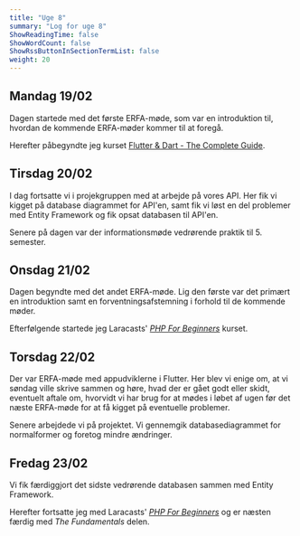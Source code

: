 ```yaml
---
title: "Uge 8"
summary: "Log for uge 8"
ShowReadingTime: false
ShowWordCount: false
ShowRssButtonInSectionTermList: false
weight: 20
---
```


## Mandag 19/02

Dagen startede med det første ERFA-møde, som var en introduktion til, hvordan de kommende ERFA-møder kommer til at foregå.

Herefter påbegyndte jeg kurset [Flutter & Dart - The Complete Guide](https://www.udemy.com/course/learn-flutter-dart-to-build-ios-android-apps/).

## Tirsdag 20/02

I dag fortsatte vi i projekgruppen med at arbejde på vores API.
Her fik vi kigget på database diagrammet for API'en, samt fik vi løst en del problemer med Entity Framework og fik opsat databasen til API'en.

Senere på dagen var der informationsmøde vedrørende praktik til 5. semester.

## Onsdag 21/02

Dagen begyndte med det andet ERFA-møde. Lig den første var det primært en introduktion samt en forventningsafstemning i forhold til de kommende møder.

Efterfølgende startede jeg Laracasts' [*PHP For Beginners*](https://laracasts.com/series/php-for-beginners-2023-edition) kurset.

## Torsdag 22/02

Der var ERFA-møde med appudviklerne i Flutter.
Her blev vi enige om, at vi søndag ville skrive sammen og høre, hvad der er gået godt eller skidt, eventuelt aftale om, hvorvidt vi har brug for at mødes i løbet af ugen før det næste ERFA-møde for at få kigget på eventuelle problemer.

Senere arbejdede vi på projektet. Vi gennemgik databasediagrammet for normalformer og foretog mindre ændringer.

## Fredag 23/02

Vi fik færdiggjort det sidste vedrørende databasen sammen med Entity Framework.

Herefter fortsatte jeg med Laracasts' [*PHP For Beginners*](https://laracasts.com/series/php-for-beginners-2023-edition)
og er næsten færdig med *The Fundamentals* delen.